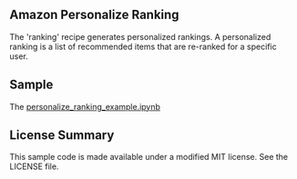 Amazon Personalize Ranking
---

The 'ranking' recipe generates personalized rankings. A personalized ranking is a list of recommended items that are re-ranked for a specific user.

## Sample

The [personalize_ranking_example.ipynb](personalize_ranking_example.ipynb)

## License Summary

This sample code is made available under a modified MIT license. See the LICENSE file.



